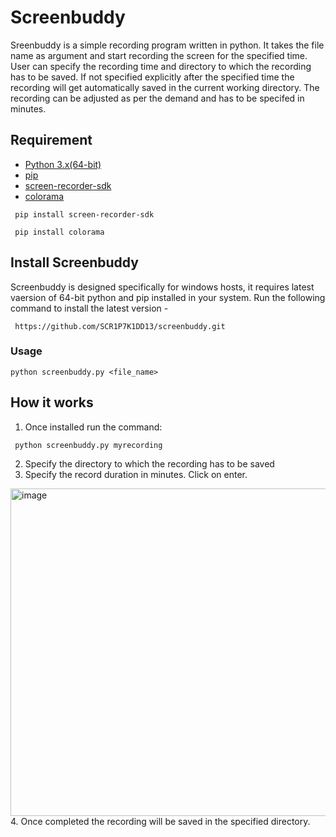 # Screenbuddy
Sreenbuddy is a simple recording program written in python. It takes the file name as argument and start recording the screen for the specified time. User can specify the recording time and directory to which the recording has to be saved. If not specified explicitly after the specified time the recording will get automatically saved in the current working directory. The recording can be adjusted as per the demand and has to be specifed in minutes.

## Requirement
- [Python 3.x(64-bit)](python.org)
- [pip](https://pip.pypa.io/en/stable/installation/)
- [screen-recorder-sdk](https://pypi.org/project/screen-recorder-sdk/)
- [colorama](https://pypi.org/project/colorama/)
```
 pip install screen-recorder-sdk
```
```
 pip install colorama
```
## Install Screenbuddy
Screenbuddy is designed specifically for windows hosts, it requires latest vaersion of 64-bit python and pip installed in your system.
Run the following command to install the latest version -

```
 https://github.com/SCR1P7K1DD13/screenbuddy.git
```
### Usage

``` 
python screenbuddy.py <file_name>
```
## How it works
1. Once installed run the command:
```
 python screenbuddy.py myrecording
 ```
2. Specify the directory to which the recording has to be saved
3. Specify the record duration in minutes. Click on enter.
<img width="524"  alt="image" src="https://user-images.githubusercontent.com/56312786/149762709-5ba148f2-1852-4772-9165-0aeed6ce5a76.png">
4. Once completed the recording will be saved in the specified directory. 
